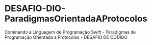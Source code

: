 # DESAFIO-DIO-ParadigmasOrientadaAProtocolos
 Dominando a Linguagem de Programação Swift - Paradigmas de Programação Orientada a Protocolos - DESAFIO DE CÓDIGO
